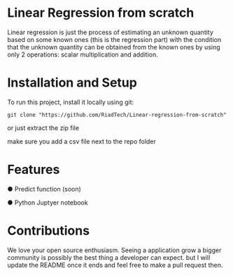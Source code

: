 
# Linear Regression from scratch

Linear regression is just the process of estimating an unknown quantity based on some known ones (this is the regression part) with the condition that the unknown quantity can be obtained from the known ones by using only 2 operations: scalar multiplication and addition.

# Installation and Setup
To run this project, install it locally using git:

```git clone "https://github.com/RiadTech/Linear-regression-from-scratch"```

or just extract the zip file


make sure you add a csv file next to the repo folder

# Features

● Predict function (soon)

● Python Juptyer notebook

# Contributions
We love your open source enthusiasm. Seeing a application grow a bigger community is possibly the best thing a developer can expect. but I will update the README once it ends and feel free to make a pull request then.

